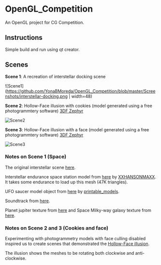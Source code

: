 # OpenGL_Competition
An OpenGL project for CG Competition.

## Instructions
Simple build and run using qt creator.

## Scenes
**Scene 1**: A recreation of interstellar docking scene

![Scene1](https://github.com/YonaBMoreda/OpenGL_Competition/blob/master/Screenshots/interstellar-docking.png | width=48)

**Scene 2**: Hollow-Face illusion with cookies (model generated using a free photogrammtery software) [3DF Zephyr](https://www.3dflow.net/3df-zephyr-pro-3d-models-from-photos/)

![Scene2](https://github.com/YonaBMoreda/OpenGL_Competition/blob/master/Screenshots/Cookies.png)

**Scene 3**: Hollow-Face illusion with a face (model generated using a free photogrammtery software) [3DF Zephyr](https://www.3dflow.net/3df-zephyr-pro-3d-models-from-photos/)

![Scene3](https://github.com/YonaBMoreda/OpenGL_Competition/blob/master/Screenshots/hollow-face%20illusion.png)

### Notes on Scene 1 (Space)

The original interstellar scene [here](https://www.youtube.com/watch?v=c4tPQYNpW9k&t=24).

Interstellar endurance space station model from [here](https://www.thingiverse.com/thing:558470) by [XXHANSONMAXX](https://www.thingiverse.com/xxhansonmaxx/about). It takes some endurance to load up this mesh (47K triangles).

UFO saucer model object from [here](https://free3d.com/3d-model/ufo-saucer-v1--190141.html) by [printable_models](https://free3d.com/user/printable_models).

Soundtrack from [here](https://www.youtube.com/watch?v=m3zvVGJrTP8).

Planet jupiter texture from [here](http://planetpixelemporium.com/jupiter.html) and Space Milky-way galaxy texture from [here](https://www.solarsystemscope.com/textures/).

### Notes on Scene 2 and 3 (Cookies and face)
Experimenting with photogrammetry models with face culling disabled inspired us to create scenes that demonstrated the [Hollow-Face illusion](https://www.youtube.com/watch?v=BaofyuCXZ_0).

The illusion shows the meshes to be rotating both clockwise and anti-clockwise.
